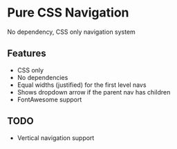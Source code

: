 # Pure CSS Navigation
No dependency, CSS only navigation system

## Features
* CSS only
* No dependencies
* Equal widths (justified) for the first level navs
* Shows dropdown arrow if the parent nav has children
* FontAwesome support

## TODO
* Vertical navigation support
